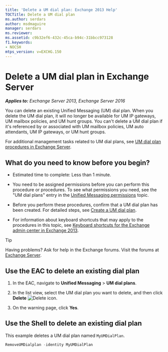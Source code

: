 ```yaml
---
title: 'Delete a UM dial plan: Exchange 2013 Help'
TOCTitle: Delete a UM dial plan
ms.author: serdars
author: msdmaguire
manager: serdars
ms.reviewer:
ms.assetid: c9b32ef6-432c-45ca-b94c-31bbcc973128
f1.keywords:
- NOCSH
mtps_version: v=EXCHG.150
---
```


# Delete a UM dial plan in Exchange Server

_**Applies to:** Exchange Server 2013, Exchange Server 2016_

You can delete an existing Unified Messaging (UM) dial plan. When you delete the UM dial plan, it will no longer be available for UM IP gateways, UM mailbox policies, and UM hunt groups. You can't delete a UM dial plan if it's referenced by or associated with UM mailbox policies, UM auto attendants, UM IP gateways, or UM hunt groups.

For additional management tasks related to UM dial plans, see [UM dial plan procedures in Exchange Server](um-dial-plan-procedures-exchange-2013-help.md).

## What do you need to know before you begin?

- Estimated time to complete: Less than 1 minute.

- You need to be assigned permissions before you can perform this procedure or procedures. To see what permissions you need, see the "UM dial plans" entry in the [Unified Messaging permissions](unified-messaging-permissions-exchange-2013-help.md) topic.

- Before you perform these procedures, confirm that a UM dial plan has been created. For detailed steps, see [Create a UM dial plan](create-um-dial-plan-exchange-2013-help.md).

- For information about keyboard shortcuts that may apply to the procedures in this topic, see [Keyboard shortcuts for the Exchange admin center in Exchange 2013](keyboard-shortcuts-in-the-exchange-admin-center-2013-help.md).

> [!TIP]
> Having problems? Ask for help in the Exchange forums. Visit the forums at [Exchange Server](https://social.technet.microsoft.com/forums/office/home?category=exchangeserver).

## Use the EAC to delete an existing dial plan

1. In the EAC, navigate to **Unified Messaging** \> **UM dial plans**.

2. In the list view, select the UM dial plan you want to delete, and then click **Delete** ![Delete icon](images/ITPro_EAC_DeleteIcon.gif).

3. On the warning page, click **Yes**.

## Use the Shell to delete an existing dial plan

This example deletes a UM dial plan named `MyUMDialPlan`.

```powershell
RemoveUMDialplan -identity MyUMDialPlan
```
